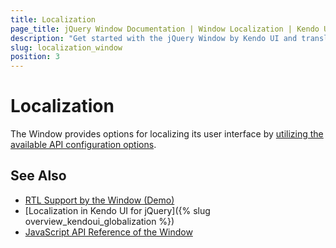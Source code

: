 ```yaml
---
title: Localization
page_title: jQuery Window Documentation | Window Localization | Kendo UI
description: "Get started with the jQuery Window by Kendo UI and translate its messages for different culture locales."
slug: localization_window
position: 3
---
```


# Localization

The Window provides options for localizing its user interface by [utilizing the available API configuration options](/api/javascript/ui/window).

## See Also

* [RTL Support by the Window (Demo)](https://demos.telerik.com/kendo-ui/window/right-to-left-support)
* [Localization in Kendo UI for jQuery]({% slug overview_kendoui_globalization %})
* [JavaScript API Reference of the Window](/api/javascript/ui/window)
